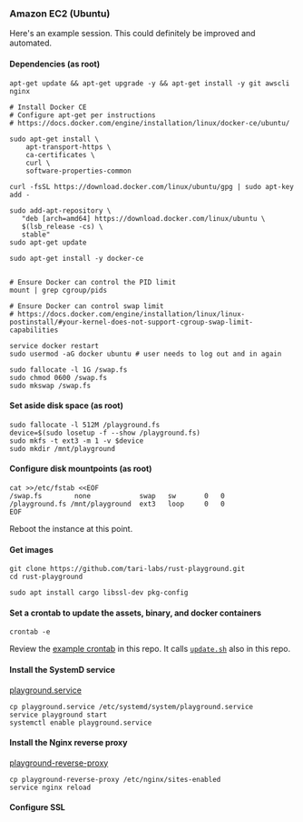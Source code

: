 ### Amazon EC2 (Ubuntu)

Here's an example session. This could definitely be improved and
automated.

#### Dependencies (as root)

```
apt-get update && apt-get upgrade -y && apt-get install -y git awscli nginx

# Install Docker CE
# Configure apt-get per instructions
# https://docs.docker.com/engine/installation/linux/docker-ce/ubuntu/

sudo apt-get install \
    apt-transport-https \
    ca-certificates \
    curl \
    software-properties-common

curl -fsSL https://download.docker.com/linux/ubuntu/gpg | sudo apt-key add -

sudo add-apt-repository \
   "deb [arch=amd64] https://download.docker.com/linux/ubuntu \
   $(lsb_release -cs) \
   stable"
sudo apt-get update
    
sudo apt-get install -y docker-ce


# Ensure Docker can control the PID limit
mount | grep cgroup/pids

# Ensure Docker can control swap limit
# https://docs.docker.com/engine/installation/linux/linux-postinstall/#your-kernel-does-not-support-cgroup-swap-limit-capabilities

service docker restart
sudo usermod -aG docker ubuntu # user needs to log out and in again

sudo fallocate -l 1G /swap.fs
sudo chmod 0600 /swap.fs
sudo mkswap /swap.fs
```

#### Set aside disk space (as root)
```
sudo fallocate -l 512M /playground.fs
device=$(sudo losetup -f --show /playground.fs)
sudo mkfs -t ext3 -m 1 -v $device
sudo mkdir /mnt/playground
```

#### Configure disk mountpoints (as root)
```
cat >>/etc/fstab <<EOF
/swap.fs        none            swap   sw       0   0
/playground.fs /mnt/playground  ext3   loop     0   0
EOF
```

Reboot the instance at this point.

#### Get images
```
git clone https://github.com/tari-labs/rust-playground.git
cd rust-playground

sudo apt install cargo libssl-dev pkg-config
```

#### Set a crontab to update the assets, binary, and docker containers

```
crontab -e
```

Review the [example crontab](crontab) in this repo. It calls [`update.sh`](update.sh) also in this repo.

#### Install the SystemD service

[playground.service](playground.service)

```
cp playground.service /etc/systemd/system/playground.service
service playground start
systemctl enable playground.service
```

#### Install the Nginx reverse proxy

[playground-reverse-proxy](playground-reverse-proxy)

```
cp playground-reverse-proxy /etc/nginx/sites-enabled
service nginx reload
```

#### Configure SSL
